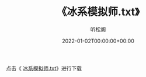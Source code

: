 ﻿---
title:  《冰系模拟师.txt》
date:   2022-01-02T00:00:00+00:00
author: 听松阁
layout: post
permalink: /冰系模拟师/
categories: 小说
tags: [小说]
---

点击《 [冰系模拟师.txt](http://img.660000.xyz/bookstukust/book/bntxt/10/冰系模拟师.txt)》进行下载